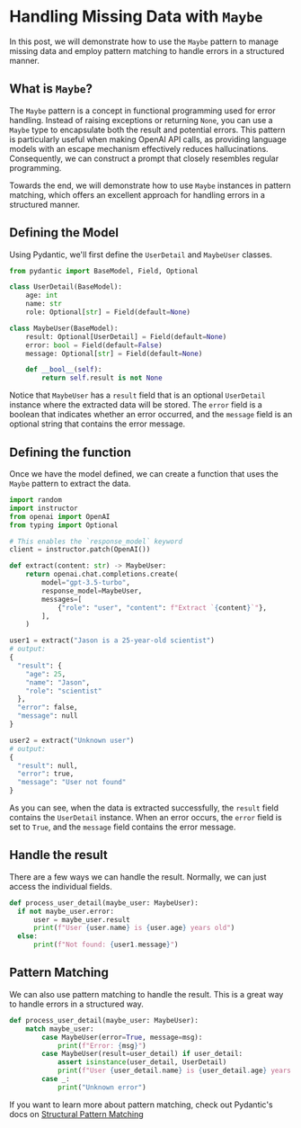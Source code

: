 # Handling Missing Data with `Maybe`

In this post, we will demonstrate how to use the `Maybe` pattern to manage missing data and employ pattern matching to handle errors in a structured manner.

## What is `Maybe`?

The `Maybe` pattern is a concept in functional programming used for error handling. Instead of raising exceptions or returning `None`, you can use a `Maybe` type to encapsulate both the result and potential errors. This pattern is particularly useful when making OpenAI API calls, as providing language models with an escape mechanism effectively reduces hallucinations. Consequently, we can construct a prompt that closely resembles regular programming.

Towards the end, we will demonstrate how to use `Maybe` instances in pattern matching, which offers an excellent approach for handling errors in a structured manner.

## Defining the Model

Using Pydantic, we'll first define the `UserDetail` and `MaybeUser` classes.

```python
from pydantic import BaseModel, Field, Optional

class UserDetail(BaseModel):
    age: int
    name: str
    role: Optional[str] = Field(default=None)

class MaybeUser(BaseModel):
    result: Optional[UserDetail] = Field(default=None)
    error: bool = Field(default=False)
    message: Optional[str] = Field(default=None)

    def __bool__(self):
        return self.result is not None
```

Notice that `MaybeUser` has a `result` field that is an optional `UserDetail` instance where the extracted data will be stored. The `error` field is a boolean that indicates whether an error occurred, and the `message` field is an optional string that contains the error message.

## Defining the function

Once we have the model defined, we can create a function that uses the `Maybe` pattern to extract the data.

```python
import random
import instructor
from openai import OpenAI
from typing import Optional

# This enables the `response_model` keyword
client = instructor.patch(OpenAI())

def extract(content: str) -> MaybeUser:
    return openai.chat.completions.create(
        model="gpt-3.5-turbo",
        response_model=MaybeUser,
        messages=[
            {"role": "user", "content": f"Extract `{content}`"},
        ],
    )

user1 = extract("Jason is a 25-year-old scientist")
# output:
{
  "result": {
    "age": 25,
    "name": "Jason",
    "role": "scientist"
  },
  "error": false,
  "message": null
}

user2 = extract("Unknown user")
# output:
{
  "result": null,
  "error": true,
  "message": "User not found"
}
```

As you can see, when the data is extracted successfully, the `result` field contains the `UserDetail` instance. When an error occurs, the `error` field is set to `True`, and the `message` field contains the error message.

## Handle the result

There are a few ways we can handle the result. Normally, we can just access the individual fields.

```python
def process_user_detail(maybe_user: MaybeUser):
  if not maybe_user.error:
      user = maybe_user.result
      print(f"User {user.name} is {user.age} years old")
  else:
      print(f"Not found: {user1.message}")
```

## Pattern Matching

We can also use pattern matching to handle the result. This is a great way to handle errors in a structured way.

```python
def process_user_detail(maybe_user: MaybeUser):
    match maybe_user:
        case MaybeUser(error=True, message=msg):
            print(f"Error: {msg}")
        case MaybeUser(result=user_detail) if user_detail:
            assert isinstance(user_detail, UserDetail)
            print(f"User {user_detail.name} is {user_detail.age} years old")
        case _:
            print("Unknown error")
```

If you want to learn more about pattern matching, check out Pydantic's docs on [Structural Pattern Matching](https://docs.pydantic.dev/latest/concepts/models/#structural-pattern-matching)

